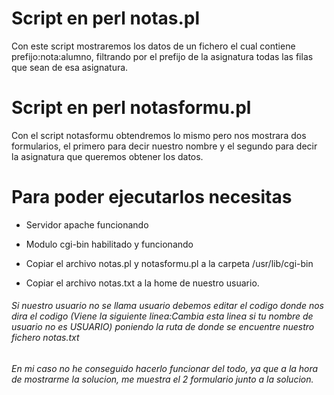 # Script en perl notas.pl
Con este script mostraremos los datos de un fichero el cual contiene prefijo:nota:alumno, filtrando por el prefijo de la asignatura todas las filas que sean de esa asignatura.

# Script en perl notasformu.pl
Con el script notasformu obtendremos lo mismo pero nos mostrara dos formularios, el primero para decir nuestro nombre y el segundo para decir la asignatura que queremos obtener los datos.

# Para poder ejecutarlos necesitas

  - Servidor apache funcionando
  
  - Modulo cgi-bin habilitado y funcionando
  
  - Copiar el archivo notas.pl y notasformu.pl a la carpeta /usr/lib/cgi-bin
  
  - Copiar el archivo notas.txt a la home de nuestro usuario.
  
###### Si nuestro usuario no se llama usuario debemos editar el codigo donde nos dira el codigo (Viene la siguiente linea:Cambia esta linea si tu nombre de usuario no es USUARIO) poniendo la ruta de donde se encuentre nuestro fichero notas.txt


_En mi caso no he conseguido hacerlo funcionar del todo, ya que a la hora de mostrarme la solucion, me muestra el 2 formulario junto a la solucion._
